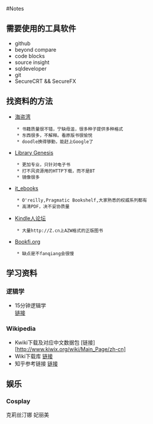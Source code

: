 #Notes


## 需要使用的工具软件
* github
* beyond compare
* code blocks
* source insight
* sqldeveloper
* git
* SecureCRT && SecureFX

## 找资料的方法
* [海盗湾](http://m.thepiratebay.se/)
```
	* 书籍质量很不错，宁缺毋滥，很多种子提供多种格式
	* 东西很多，不解释。看原版书很愉悦
	* doodle换得够勤，能赶上Google了
```

* [Library Genesis](http://gen.lib.rus.ec/)
```
	* 更加专业，只针对电子书
	* 打不风资源用的HTTP下载，而不是BT
	* 镜像很多
```

* [it_ebooks](http://it-ebooks.info/)
```
	* O'reilly,Pragmatic Bookshelf,大家熟悉的权威系列都有
	* 高清PDF，决不妥协质量
```

* [Kindle人论坛](https://kindleren.com/forum.php)
```
	* 大量http://Z.cn上AZW格式的正版图书
```

* [Bookfi.org](en.bookfi.org)
```
	* 缺点是不fanqiang会很慢
```

## 学习资料  
### 逻辑学  
* 15分钟逻辑学  
  [链接](http://logicalminute.blog.sohu.com/)
 
### Wikipedia
* Kwiki下载及对应中文数据包
  [链接][http://www.kiwix.org/wiki/Main_Page/zh-cn]
* Wiki下载库
  [链接](https://dumps.wikimedia.org/)
* 知乎参考链接
  [链接](https://www.zhihu.com/question/33212019)
  
  

## 娱乐
### Cosplay
克莉丝汀娜
妃丽美